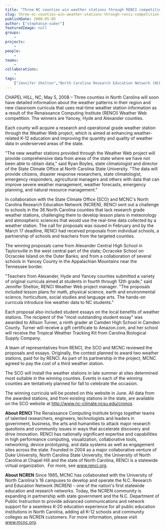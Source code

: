 ```yaml
---
title: "Three NC counties win weather stations through RENCI competition"
slug: three-nc-counties-win-weather-stations-through-renci-competition
publishDate: 2008-05-05
author: ["stephanie-suber"]
featuredImage: null
groups:
    - 
projects:
    - 
people:
    - 
teams: 
    - 
collaborations:
    - 
tags:
    ["Jennifer Shelton","North Carolina Research Education Network (NCREN)","Weather Web"]
---
```

CHAPEL HILL, NC, May 5, 2008 – Three counties in North Carolina will soon have detailed information about the weather patterns in their region and new classroom curricula that uses real-time weather station information as a result of the Renaissance Computing Institute (RENCI) Weather Web competition. The winners are Yancey, Hyde and Alexander counties.

Each county will acquire a research and operational grade weather station through the Weather Web project, which is aimed at enhancing weather-related K-12 education and improving the quantity and quality of weather data in underserved areas of the state.

"The new weather stations provided through the Weather Web project will provide comprehensive data from areas of the state where we have not been able to obtain data," said Ryan Boyles, state climatologist and director of the State Climate Office at North Carolina State University. "The data will provide citizens, disaster response researchers, state climatologist, emergency responders, agricultural managers and others with data that can improve severe weather management, weather forecasts, emergency planning, and natural resource management."

In collaboration with the State Climate Office (SCO) and MCNC's North Carolina Research Education Network (NCREN), RENCI sent out a challenge to schools in the 36 North Carolina counties that lack research grade weather stations, challenging them to develop lesson plans in meteorology and atmospheric sciences that would use the real-time data collected by a weather station. The call for proposals was issued in February and by the March 17 deadline, RENCI had received proposals from individual schools, a partnership of schools and teachers from the targeted counties.
<div class="news_image"></div>
The winning proposals came from Alexander Central High School in Taylorsville in the west central part of the state; Ocracoke School on Ocracoke Island on the Outer Banks; and from a collaboration of several schools in Yancey County in the Appalachian Mountains near the Tennessee border.

"Teachers from Alexander, Hyde and Yancey counties submitted a variety of original curricula aimed at students in fourth through 12th grade," said Jennifer Shelton, RENCI Weather Web project manager. "The proposals included lesson plans for math, physical science, earth and environmental science, horticulture, social studies and language arts. The hands-on curricula introduce live weather data to NC students."

Each proposal also included student essays on the local benefits of weather stations. The recipient of the "most outstanding student essay" was awarded to Allison Turner, a ninth grader at Camden High School in Camden County. Turner will receive a gift certificate to Amazon.com, and her school will receive the Tropical Weather Tracking Kit from Carolina Biological Supply Company.

A team of representatives from RENCI, the SCO and MCNC reviewed the proposals and essays. Originally, the contest planned to award two weather stations, paid for by RENCI. As part of its partnership in the project, MCNC agreed to pay the cost of a third weather station.

The SCO will install the weather stations in late summer at sites determined most suitable in the winning counties. Events in each of the winning counties are tentatively planned for fall to celebrate the occasion.

The winning curricula will be posted on this website in June. All data from the awarded stations, and from existing stations in the state, are available on the SCO website at <a href="http://www.nc-climate.ncsu.edu/cronos" target="_blank" rel="noopener">http://www.nc-climate.ncsu.edu/cronos</a>.

<strong>About RENCI </strong>
The Renaissance Computing Institute brings together teams of talented researchers, engineers, technologists and leaders in government, business, the arts and humanities to attack major research questions and community issues in ways that accelerate discovery and drive innovation. RENCI has nationally significant expertise and capabilities in high performance computing, visualization, collaborative tools, networking, device prototyping, and data systems as well as engagement sites across the state. Founded in 2004 as a major collaborative venture of Duke University, North Carolina State University, the University of North Carolina at Chapel Hill and the state of North Carolina, RENCI is a statewide virtual organization.  For more, see <a href="https://www.renci.org/">www.renci.org</a>.

<strong>About NCREN</strong>
Since 1985, MCNC has collaborated with the University of North Carolina's 16 campuses to develop and operate the N.C. Research and Education Network (NCREN) – one of the nation's first statewide education and research networks. Today, the NCREN community is expanding in partnership with state government and the N.C. Department of Public Instruction to provide advanced communications and network support for a seamless K-20 education experience for all public education institutions in North Carolina, adding all K-12 schools and community colleges as NCREN customers. For more information, please visit <a title="http://www.mcnc.org/" href="http://www.mcnc.org/" target="_blank" rel="noopener">www.mcnc.org</a>.
